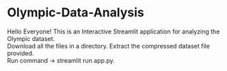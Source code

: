 # Olympic-Data-Analysis
Hello Everyone! This is an Interactive Streamlit application for analyzing the Olympic dataset.<br />
Download all the files in a directory. Extract the compressed dataset file provided.<br/>
Run command -> streamlit run app.py.


